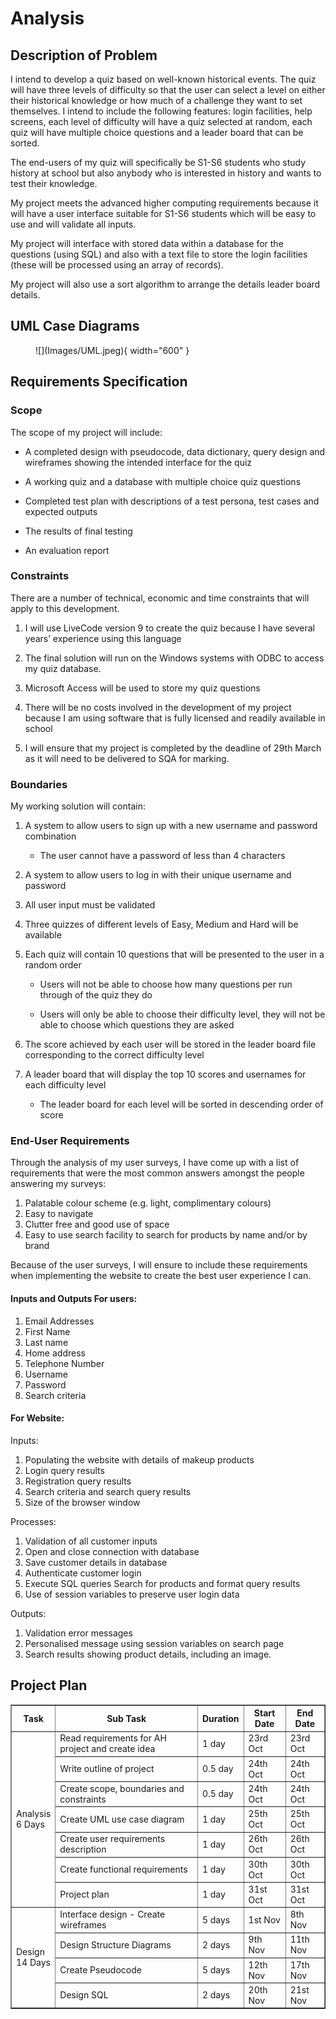 # Analysis

## Description of Problem 

I intend to develop a quiz based on well-known historical events. The quiz will have three levels of difficulty so that the user can select a level on either their historical knowledge or how much of a challenge they want to set themselves. I intend to include the following features: login facilities, help screens, each level of difficulty will have a quiz selected at random, each quiz will have multiple choice questions and a leader board that can be sorted. 

The end-users of my quiz will specifically be S1-S6 students who study history at school but also anybody who is interested in history and wants to test their knowledge.

My project meets the advanced higher computing requirements because it will have a user interface suitable for S1-S6 students which will be easy to use and will validate all inputs. 

My project will interface with stored data within a database for the questions (using SQL) and also with a text file to store the login facilities (these will be processed using an array of records). 

My project will also use a sort algorithm to arrange the details leader board details.

## UML Case Diagrams

<figure markdown="span">
  ![](Images/UML.jpeg){ width="600" }
</figure>

## Requirements Specification

### Scope 

The scope of my project will include: 

* A completed design with pseudocode, data dictionary, query design and wireframes showing the intended interface for the quiz 

* A working quiz and a database with multiple choice quiz questions 

* Completed test plan with descriptions of a test persona, test cases and expected outputs 

* The results of final testing 

* An evaluation report 

### Constraints 

There are a number of technical, economic and time constraints that will apply to this development. 

1. I will use LiveCode version 9 to create the quiz because I have several years’ experience using this language 

2. The final solution will run on the Windows systems with ODBC to access my quiz database. 

3. Microsoft Access will be used to store my quiz questions 

4. There will be no costs involved in the development of my project because I am using software that is fully licensed and readily available in school 

5. I will ensure that my project is completed by the deadline of 29th March as it will need to be delivered to SQA for marking. 

### Boundaries 

My working solution will contain: 

1. A system to allow users to sign up with a new username and password combination
 
    * The user cannot have a password of less than 4 characters 

2. A system to allow users to log in with their unique username and password 

3. All user input must be validated 

4. Three quizzes of different levels of Easy, Medium and Hard will be available 

5. Each quiz will contain 10 questions that will be presented to the user in a random order 

    * Users will not be able to choose how many questions per run through of the quiz they do 

    * Users will only be able to choose their difficulty level, they will not be able to choose which questions they are asked
 
6. The score achieved by each user will be stored in the leader board file corresponding to the correct difficulty level 

7. A leader board that will display the top 10 scores and usernames for each difficulty level 

    * The leader board for each level will be sorted in descending order of score

### End-User Requirements 

Through the analysis of my user surveys, I have come up with a list of requirements that were the most common answers amongst the people answering my surveys:

1. Palatable colour scheme (e.g. light, complimentary colours) 
2. Easy to navigate 
3. Clutter free and good use of space 
4. Easy to use search facility to search for products by name and/or by brand 

Because of the user surveys, I will ensure to include these requirements when implementing the website to create the best user experience I can. 

#### Inputs and Outputs For users: 

1. Email Addresses 
2. First Name 
3. Last name 
4. Home address 
5. Telephone Number 
6. Username 
7. Password 
8. Search criteria 

#### For Website: 

Inputs: 

1. Populating the website with details of makeup products 
2. Login query results 
3. Registration query results 
4. Search criteria and search query results 
5. Size of the browser window

Processes: 

1. Validation of all customer inputs 
2. Open and close connection with database 
3. Save customer details in database 
4. Authenticate customer login 
5. Execute SQL queries Search for products and format query results 
6. Use of session variables to preserve user login data 

Outputs: 

1. Validation error messages 
2. Personalised message using session variables on search page 
3. Search results showing product details, including an image.

## Project Plan

<table border="1">
  <thead>
    <tr>
      <th>Task</th>
      <th>Sub Task</th>
      <th>Duration</th>
      <th>Start Date</th>
      <th>End Date</th>
    </tr>
  </thead>
  <tbody>
    <tr>
      <td rowspan="7">Analysis<br> 6 Days</td>
      <td>Read requirements for AH project and create idea</td>
      <td>1 day</td>
      <td>23rd Oct</td>
      <td>23rd Oct</td>
    </tr>
    <tr>
      <td>Write outline of project</td>
      <td>0.5 day</td>
      <td>24th Oct</td>
      <td>24th Oct</td>
    </tr>
    <tr>
      <td>Create scope, boundaries and constraints</td>
      <td>0.5 day</td>
      <td>24th Oct</td>
      <td>24th Oct</td>
    </tr>
    <tr>
      <td>Create UML use case diagram</td>
      <td>1 day </td>
      <td>25th Oct</td>
      <td>25th Oct</td>
    </tr>
    <tr>
      <td>Create user requirements description</td>
      <td>1 day</td>
      <td>26th Oct</td>
      <td>26th Oct</td>
    </tr>
    <tr>
      <td>Create functional requirements</td>
      <td>1 day</td>
      <td>30th Oct</td>
      <td>30th Oct</td>
    </tr>
    <tr>
      <td>Project plan</td>
      <td>1 day </td>
      <td>31st Oct</td>
      <td>31st Oct</td>
    </tr>
    <tr>
      <td rowspan="4">Design<br> 14 Days</td>
      <td>Interface design - Create wireframes</td>
      <td>5 days </td>
      <td>1st Nov</td>
      <td>8th Nov</td>
    </tr>
    <tr>
      <td>Design Structure Diagrams</td>
      <td>2 days </td>
      <td>9th Nov</td>
      <td>11th Nov</td>
    </tr>
    <tr>
      <td>Create Pseudocode</td>
      <td>5 days</td>
      <td>12th Nov</td>
      <td>17th Nov</td>
    </tr>
    <tr>
      <td>Design SQL</td>
      <td>2 days</td>
      <td>20th Nov</td>
      <td>21st Nov</td>
    </tr>
  </tbody>
</table>


